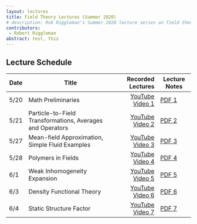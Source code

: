 ```yaml
---
layout: lectures 
title: Field Theory Lectures (Summer 2020)
# description: Rob Riggleman's Summer 2020 lecture series on field theory.
contributors:
 - Robert Riggleman
abstract: test, this
---
```



## Lecture Schedule

| Date | Title                                                     | Recorded Lectures                                | Lecture Notes                                                                     |
| ---- | --------------------------------------------------------- | -----------------------------------------------: | --------------------------------------------------------------------------------- |
| 5/20 | Math Preliminaries                                        | [YouTube Video 1 ](https://youtu.be/LKa-xWRa4vM) | [PDF  1](/pdfs/lectures/field-theory/lecture-1-math-primer.pdf)                   |
| 5/21 | Particle-to-Field Transformations, Averages and Operators | [YouTube Video 2 ](https://youtu.be/zIzMSIhbZIQ) | [PDF  2](/pdfs/lectures/field-theory/lecture-2-particles-to-fields.pdf)           |
| 5/27 | Mean-field Approximation, Simple Fluid Examples           | [YouTube Video 3 ](https://youtu.be/ckV4fU-oVrc) | [PDF  3](/pdfs/lectures/field-theory/lecture-3-example-simple-fluid-theories.pdf) |
| 5/28 | Polymers in Fields                                        | [YouTube Video 4 ](https://youtu.be/UdA5zbXhYlI) | [PDF  4](/pdfs/lectures/field-theory/lecture-4-polymers-in-fields.pdf)            |
| 6/1  | Weak Inhomogeneity Expansion                              | [YouTube Video 5 ](https://youtu.be/4ynetZcv-HA) | [PDF  5](/pdfs/lectures/field-theory/lecture-5-weak-inhomogeneity-expansion.pdf)  |
| 6/3  | Density Functional Theory                                 | [YouTube Video 6 ](https://youtu.be/YTk-oeClx68) | [PDF  6](/pdfs/lectures/field-theory/lecture-6-dft.pdf)                           |
| 6/4  | Static Structure Factor                                   | [YouTube Video 7 ](https://youtu.be/yjIfhK0wW3s) | [PDF  7](/pdfs/lectures/field-theory/lecture-7-free-energy-functional.pdf)      | 